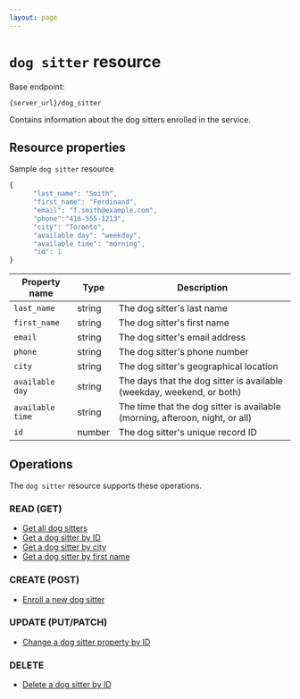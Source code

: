 ```yaml
---
layout: page
---
```

# `dog sitter` resource

Base endpoint:

```shell
{server_url}/dog_sitter
```

Contains information about the dog sitters enrolled in the service.

## Resource properties

Sample `dog sitter` resource

```js
{
      "last_name": "Smith",
      "first_name": "Ferdinand",
      "email": "f.smith@example.com",
      "phone":"416-555-1213",
      "city": "Toronto",
      "available day": "weekday",
      "available time": "morning",
      "id": 1
}
```

| Property name | Type | Description |
| ------------- | ----------- | ----------- |
| `last_name` | string | The dog sitter's last name |
| `first_name` | string | The dog sitter's first name |
| `email` | string | The dog sitter's email address |
| `phone` | string | The dog sitter's phone number |
| `city` | string | The dog sitter's geographical location |
| `available day` | string | The days that the dog sitter is available (weekday, weekend, or both)|
| `available time` | string | The time that the dog sitter is available (morning, afteroon, night, or all) |
| `id` | number | The dog sitter's unique record ID |

## Operations

The `dog sitter` resource supports these operations.

### READ (GET)

* [Get all dog sitters](get-all-dog-sitters.md)
* [Get a dog sitter by ID](get-sitter-by-id.md)
* [Get a dog sitter by city](get-sitter-by-city.md)
* [Get a dog sitter by first name](get-sitter-by-first-name.md)

### CREATE (POST)

* [Enroll a new dog sitter](../docs/tutorials/enroll-a-dog-sitter.md)

### UPDATE (PUT/PATCH)

* [Change a dog sitter property by ID](update-sitter-by-id.md)

### DELETE

* [Delete a dog sitter by ID](delete-sitter-by-id.md)